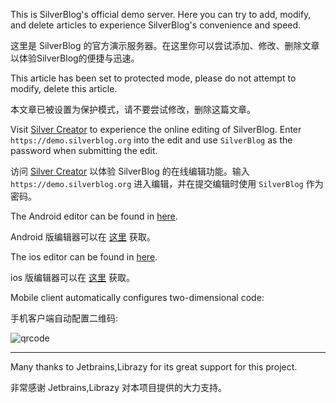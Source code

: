 This is SilverBlog's official demo server. Here you can try to add, modify, and delete articles to experience SilverBlog's convenience and speed.

这里是 SilverBlog 的官方演示服务器。在这里你可以尝试添加、修改、删除文章以体验SilverBlog的便捷与迅速。

This article has been set to protected mode, please do not attempt to modify, delete this article.

本文章已被设置为保护模式，请不要尝试修改，删除这篇文章。

Visit [Silver Creator](https://c.silverblog.org/) to experience the online editing of SilverBlog. Enter `https://demo.silverblog.org` into the edit and use `SilverBlog` as the password when submitting the edit.

访问 [Silver Creator](https://c.silverblog.org/) 以体验 SilverBlog 的在线编辑功能。输入 `https://demo.silverblog.org` 进入编辑，并在提交编辑时使用 `SilverBlog` 作为密码。

The Android editor can be found in [here](https://play.google.com/store/apps/details?id=com.reallct.qwe7002.SilverBlog_client).

Android 版编辑器可以在 [这里](https://play.google.com/store/apps/details?id=com.reallct.qwe7002.SilverBlog_client) 获取。

The ios editor can be found in [here](https://github.com/SilverBlogTeam/silverblog_ios).

ios 版编辑器可以在 [这里](https://github.com/SilverBlogTeam/silverblog_ios) 获取。

Mobile client automatically configures two-dimensional code:

手机客户端自动配置二维码:

![qrcode](https://i.loli.net/2018/05/08/5af19b5e776bb.png)

***

Many thanks to Jetbrains,Librazy for its great support for this project.

非常感谢 Jetbrains,Librazy 对本项目提供的大力支持。
